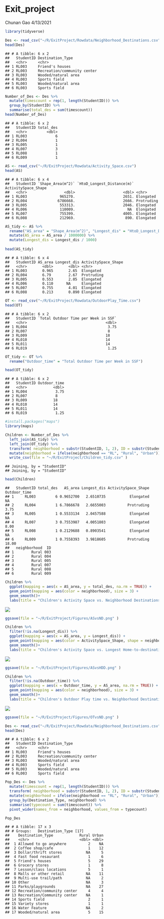 Exit\_project
================
Chunan Gao
4/13/2021

``` r
library(tidyverse)
```

``` r
Des <- read_csv("~/R/ExitProject/Rowdata/Neighborhood_Destinations.csv")
head(Des)
```

    ## # A tibble: 6 x 2
    ##   StudentID Destination_Type           
    ##   <chr>     <chr>                      
    ## 1 RL003     Friend's houses            
    ## 2 RL003     Recreation/community center
    ## 3 RL003     Wooded/natural area        
    ## 4 RL003     Sports field               
    ## 5 RL003     Wooded/natural area        
    ## 6 RL003     Sports field

``` r
Number_of_Des <- Des %>% 
  mutate(timescount = rep(1, length(StudentID))) %>% 
  group_by(StudentID) %>% 
  summarise(total_des = sum(timescount))
head(Number_of_Des)
```

    ## # A tibble: 6 x 2
    ##   StudentID total_des
    ##   <chr>         <dbl>
    ## 1 RL003             6
    ## 2 RL004             1
    ## 3 RL005             1
    ## 4 RL007             3
    ## 5 RL008             1
    ## 6 RL009             1

``` r
AS <- read_csv("~/R/ExitProject/Rowdata/Activity_Space.csv")
head(AS)
```

    ## # A tibble: 6 x 4
    ##   StudentID `Shape_Area(m^2)` `HtoD_Longest_Distance(m)` ActivitySpace_Shape
    ##   <chr>                 <dbl>                      <dbl> <chr>              
    ## 1 RL003               965270.                      2651. Elongated          
    ## 2 RL004              6786668.                      2666. Protruding         
    ## 3 RL005               553313.                      2046. Elongated          
    ## 4 RL006               110009.                        NA  Elongated          
    ## 5 RL007               755399.                      4005. Elongated          
    ## 6 RL008               212969.                       890. Elongated

``` r
AS_tidy <- AS %>% 
  rename("AS_area" = "Shape_Area(m^2)", "Longest_dis" = "HtoD_Longest_Distance(m)") %>% 
  mutate(AS_area = AS_area / 1000000) %>% 
  mutate(Longest_dis = Longest_dis / 1000) 
  
head(AS_tidy)
```

    ## # A tibble: 6 x 4
    ##   StudentID AS_area Longest_dis ActivitySpace_Shape
    ##   <chr>       <dbl>       <dbl> <chr>              
    ## 1 RL003       0.965       2.65  Elongated          
    ## 2 RL004       6.79        2.67  Protruding         
    ## 3 RL005       0.553       2.05  Elongated          
    ## 4 RL006       0.110      NA     Elongated          
    ## 5 RL007       0.755       4.01  Elongated          
    ## 6 RL008       0.213       0.890 Elongated

``` r
OT <- read_csv("~/R/ExitProject/Rowdata/OutdoorPlay_Time.csv")
head(OT)
```

    ## # A tibble: 6 x 2
    ##   StudentID `Total Outdoor Time per Week in SSF`
    ##   <chr>                                    <dbl>
    ## 1 RL004                                     3.75
    ## 2 RL007                                     8   
    ## 3 RL009                                    18   
    ## 4 RL010                                    14   
    ## 5 RL011                                    14   
    ## 6 RL019                                     1.25

``` r
OT_tidy <- OT %>% 
  rename("Outdoor_time" = "Total Outdoor Time per Week in SSF")

head(OT_tidy)
```

    ## # A tibble: 6 x 2
    ##   StudentID Outdoor_time
    ##   <chr>            <dbl>
    ## 1 RL004             3.75
    ## 2 RL007             8   
    ## 3 RL009            18   
    ## 4 RL010            14   
    ## 5 RL011            14   
    ## 6 RL019             1.25

``` r
#install.packages("maps")
library(maps) 
```

``` r
Children <- Number_of_Des %>%
  left_join(AS_tidy) %>% 
  left_join(OT_tidy) %>% 
  transform( neighborhood = substr(StudentID, 1, 2), ID = substr(StudentID, 3, 5)) %>% 
  mutate(neighborhood = ifelse(neighborhood == "RL", "Rural", "Urban")) %>% 
  write_csv(file = "~/R/ExitProject/Children_tidy.csv" )
```

    ## Joining, by = "StudentID"
    ## Joining, by = "StudentID"

``` r
head(Children)
```

    ##   StudentID total_des   AS_area Longest_dis ActivitySpace_Shape Outdoor_time
    ## 1     RL003         6 0.9652700   2.6510735           Elongated           NA
    ## 2     RL004         1 6.7866678   2.6655003          Protruding         3.75
    ## 3     RL005         1 0.5533134   2.0457588           Elongated           NA
    ## 4     RL007         3 0.7553987   4.0051803           Elongated         8.00
    ## 5     RL008         1 0.2129688   0.8903541           Elongated           NA
    ## 6     RL009         1 0.7558393   3.9818605          Protruding        18.00
    ##   neighborhood  ID
    ## 1        Rural 003
    ## 2        Rural 004
    ## 3        Rural 005
    ## 4        Rural 007
    ## 5        Rural 008
    ## 6        Rural 009

``` r
Children %>% 
  ggplot(mapping = aes(x = AS_area, y = total_des, na.rm = TRUE)) + 
  geom_point(mapping = aes(color = neighborhood), size = 3) +
  geom_smooth()+
  labs(title = "Children's Activity Space vs. Neighborhood Destinations")
```

![](ExitProject_files/figure-gfm/unnamed-chunk-10-1.png)<!-- -->

``` r
ggsave(file = "~/R/ExitProject/Figures/ASvsND.png" )
```

``` r
Children %>% 
  filter(!is.na(Longest_dis)) %>% 
  ggplot(mapping = aes(x = AS_area, y = Longest_dis)) + 
  geom_point(mapping = aes(color = ActivitySpace_Shape, shape = neighborhood), size = 3) +
  geom_smooth()+
  labs(title = "Children's Activity Space vs. Longest Home-to-destination Distances")
```

![](ExitProject_files/figure-gfm/unnamed-chunk-11-1.png)<!-- -->

``` r
ggsave(file = "~/R/ExitProject/Figures/ASvsHDD.png" )
```

``` r
Children %>% 
  filter(!is.na(Outdoor_time)) %>% 
  ggplot(mapping = aes(x = Outdoor_time, y = AS_area, na.rm = TRUE)) + 
  geom_point(mapping = aes(color = neighborhood), size = 3) +
  geom_smooth()+
  labs(title = "Children's Outdoor Play time vs. Neighborhood Destinations")
```

![](ExitProject_files/figure-gfm/unnamed-chunk-12-1.png)<!-- -->

``` r
ggsave(file = "~/R/ExitProject/Figures/OTvsND.png" )
```

``` r
Des <- read_csv("~/R/ExitProject/Rowdata/Neighborhood_Destinations.csv")
head(Des)
```

    ## # A tibble: 6 x 2
    ##   StudentID Destination_Type           
    ##   <chr>     <chr>                      
    ## 1 RL003     Friend's houses            
    ## 2 RL003     Recreation/community center
    ## 3 RL003     Wooded/natural area        
    ## 4 RL003     Sports field               
    ## 5 RL003     Wooded/natural area        
    ## 6 RL003     Sports field

``` r
Pop_Des <- Des %>% 
  mutate(timescount = rep(1, length(StudentID))) %>% 
  transform( neighborhood = substr(StudentID, 1, 2), ID = substr(StudentID, 3, 5)) %>% 
  mutate(neighborhood = ifelse(neighborhood == "RL", "Rural", "Urban")) %>% 
  group_by(Destination_Type, neighborhood) %>% 
  summarise(typecount = sum(timescount)) %>% 
  pivot_wider(names_from = neighborhood, values_from = typecount)

Pop_Des
```

    ## # A tibble: 17 x 3
    ## # Groups:   Destination_Type [17]
    ##    Destination_Type            Rural Urban
    ##    <chr>                       <dbl> <dbl>
    ##  1 Allowed to go anywhere          2    NA
    ##  2 Coffee shop/cafe                1    12
    ##  3 Dollar/thrift stores           NA     5
    ##  4 Fast food resaurant             1     6
    ##  5 Friend's houses                 5    29
    ##  6 Grocery stores                  1     8
    ##  7 Lesson/class locations          5     1
    ##  8 Malls or other retail          NA    11
    ##  9 Multi-use trail/path           NA     2
    ## 10 Other                          NA     3
    ## 11 Parks/playgrounds              NA    27
    ## 12 Recreation/community center     4     4
    ## 13 Recreation/Community center    NA     1
    ## 14 Sports field                    2     1
    ## 15 Variety stores                  1     1
    ## 16 Water Feature                  NA     2
    ## 17 Wooded/natural area             5    15
